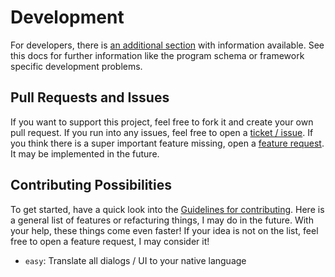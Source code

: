 # Development

For developers, there is [an additional section](https://github.com/AndreWohnsland/CocktailBerry/blob/master/docs/.devnotes.md) with information available. See this docs for further information like the program schema or framework specific development problems.

## Pull Requests and Issues

If you want to support this project, feel free to fork it and create your own pull request. If you run into any issues, feel free to open a [ticket / issue](https://github.com/AndreWohnsland/CocktailBerry/issues/new/choose). If you think there is a super important feature missing, open a [feature request](https://github.com/AndreWohnsland/CocktailBerry/issues/new/choose). It may be implemented in the future.

## Contributing Possibilities

To get started, have a quick look into the [Guidelines for contributing](https://github.com/AndreWohnsland/CocktailBerry/blob/master/CONTRIBUTING.md). Here is a general list of features or refacturing things, I may do in the future. With your help, these things come even faster! If your idea is not on the list, feel free to open a feature request, I may consider it!

- `easy`: Translate all dialogs / UI to your native language
